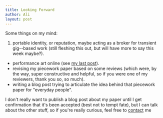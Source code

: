 ```yaml
---
title: Looking Forward
author: Ali
layout: post
---
```


Some things on my mind:

1. portable identity, or reputation, maybe acting as a broker for transient gig--based work
   (still fleshing this out, but will have more to say this week maybe?).
-  performance art online (see [my last post][]).
-  revising my piecework paper based on some reviews
   (which were, by the way, super constructive and helpful, so
   if you were one of my reviewers, thank you so, so much).
-  writing a blog post trying to articulate the idea behind that piecework paper
   for "everyday people". 

I don't really want to publish a blog post about my paper until
I get confirmation that it's been accepted (best not to tempt fate),
but I can talk about the other stuff, so if you're really curious,
feel free to [contact][] me

[my last post]: https://ali-alkhatib.com/blog/street-performances
[contact]: /contact